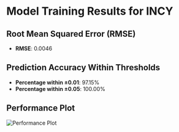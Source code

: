 # Model Training Results for INCY

## Root Mean Squared Error (RMSE)
- **RMSE**: 0.0046

## Prediction Accuracy Within Thresholds
- **Percentage within ±0.01**: 97.15%
- **Percentage within ±0.05**: 100.00%

## Performance Plot
![Performance Plot](../imgs/INCY.png)
